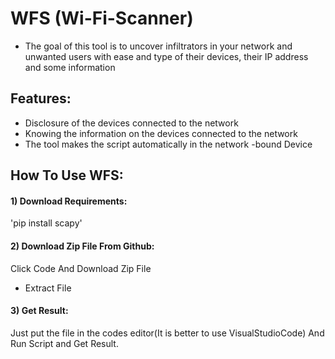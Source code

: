 # WFS (Wi-Fi-Scanner)

+ The goal of this tool is to uncover infiltrators in your network and unwanted users with ease and type of their devices, their IP address and some information

## Features:

+ Disclosure of the devices connected to the network
+ Knowing the information on the devices connected to the network
+ The tool makes the script automatically in the network -bound Device

## How To Use WFS:

#### 1) Download Requirements:

   'pip install scapy'

#### 2) Download Zip File From Github:

Click Code And Download Zip File
+ Extract File

#### 3) Get Result:

Just put the file in the codes editor(It is better to use VisualStudioCode) And Run Script and Get Result. 
